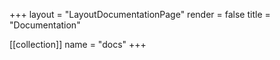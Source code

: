 +++
layout = "LayoutDocumentationPage"
render = false
title = "Documentation"

[[collection]]
name = "docs"
+++
